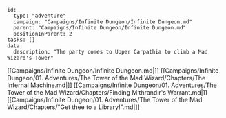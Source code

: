 
```RpgManager4
id: 
  type: "adventure"
  campaign: "Campaigns/Infinite Dungeon/Infinite Dungeon.md"
  parent: "Campaigns/Infinite Dungeon/Infinite Dungeon.md"
  positionInParent: 2
tasks: []
data: 
  description: "The party comes to Upper Carpathia to climb a Mad Wizard's Tower"
```

[[Campaigns/Infinite Dungeon/Infinite Dungeon.md|]]
[[Campaigns/Infinite Dungeon/01. Adventures/The Tower of the Mad Wizard/Chapters/The Infernal Machine.md|]]
[[Campaigns/Infinite Dungeon/01. Adventures/The Tower of the Mad Wizard/Chapters/Finding Mithrandir's Warrant.md|]]
[[Campaigns/Infinite Dungeon/01. Adventures/The Tower of the Mad Wizard/Chapters/"Get thee to a Library!".md|]]